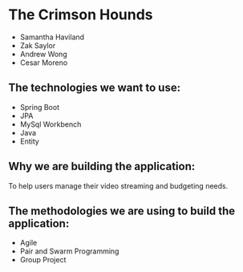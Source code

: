 # The Crimson Hounds

* Samantha Haviland
* Zak Saylor
* Andrew Wong
* Cesar Moreno

## The technologies we want to use:

* Spring Boot
* JPA
* MySql Workbench
* Java
* Entity

## Why we are building the application:
To help users manage their video streaming and budgeting needs.

## The methodologies we are using to build the application:
* Agile
* Pair and Swarm Programming
* Group Project

